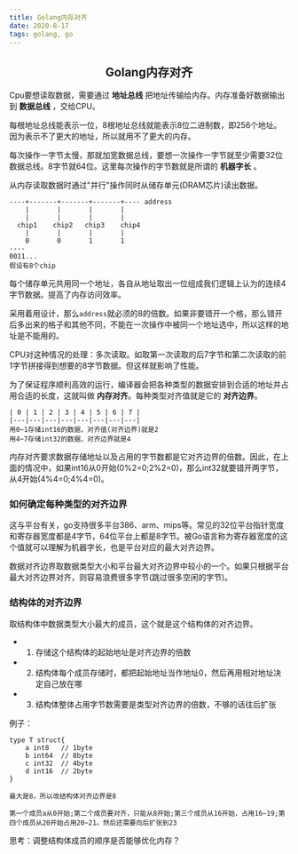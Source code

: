 ```yaml
---
title: Golang内存对齐
date: 2020-8-17
tags: golang, go
---
```



## <center>Golang内存对齐<center>

Cpu要想读取数据，需要通过 **地址总线** 把地址传输给内存。内存准备好数据输出到 **数据总线** ，交给CPU。

每根地址总线能表示一位，8根地址总线就能表示8位二进制数，即256个地址。因为表示不了更大的地址，所以就用不了更大的内存。

每次操作一字节太慢，那就加宽数据总线，要想一次操作一字节就至少需要32位数据总线。8字节就64位。这里每次操作的字节数就是所谓的  **机器字长** 。

从内存读取数据时通过"并行"操作同时从储存单元(DRAM芯片)读出数据。

``` 
----+-------+-------+-------+---- address
    |       |       |       |
    |       |       |       |
  chip1    chip2   chip3    chip4
    |       |       |       |
    0       0       1       1
----
0011...
假设有8个chip
```

每个储存单元共用同一个地址，各自从地址取出一位组成我们逻辑上认为的连续4字节数据。提高了内存访问效率。

采用着用设计，那么`address`就必须的8的倍数。如果非要错开一个格，那么错开后多出来的格子和其他不同，不能在一次操作中被同一个地址选中，所以这样的地址是不能用的。

CPU对这种情况的处理：多次读取。如取第一次读取的后7字节和第二次读取的前1字节拼接得到想要的8字节数据。但这样就影响了性能。

为了保证程序顺利高效的运行，编译器会把各种类型的数据安排到合适的地址并占用合适的长度，这就叫做 **内存对齐**。每种类型对齐值就是它的 **对齐边界**。

```
| 0 | 1 | 2 | 3 | 4 | 5 | 6 | 7 |
|---|---|---|---|---|---|---|---|
用0~1存储int16的数据，对齐值(对齐边界)就是2
用4~7存储int32的数据，对齐边界就是4
```

内存对齐要求数据存储地址以及占用的字节数都是它对齐边界的倍数。因此，在上面的情况中，如果int16从0开始(0%2=0;2%2=0)，那么int32就要错开两字节，从4开始(4%4=0;4%4=0)。


### 如何确定每种类型的对齐边界

这与平台有关，go支持很多平台386、arm、mips等。常见的32位平台指针宽度和寄存器宽度都是4字节，64位平台上都是8字节。被Go语言称为寄存器宽度的这个值就可以理解为机器字长，也是平台对应的最大对齐边界。

数据对齐边界取数据类型大小和平台最大对齐边界中较小的一个。如果只根据平台最大对齐边界对齐，则容易浪费很多字节(跳过很多空闲的字节)。


### 结构体的对齐边界

取结构体中数据类型大小最大的成员，这个就是这个结构体的对齐边界。

- 1. 存储这个结构体的起始地址是对齐边界的倍数
- 2. 结构体每个成员存储时，都把起始地址当作地址0，然后再用相对地址决定自己放在哪
- 3. 结构体整体占用字节数需要是类型对齐边界的倍数，不够的话往后扩张

例子：

``` 
type T struct{
    a int8   // 1byte
    b int64  // 8byte
    c int32  // 4byte
    d int16  // 2byte
}

最大是8，所以改结构体对齐边界是8

第一个成员a从0开始;第二个成员要对齐，只能从8开始;第三个成员从16开始，占用16~19;第四个成员从20开始占用20~21。然后还需要向后扩张到23
```

思考：调整结构体成员的顺序是否能够优化内存？



